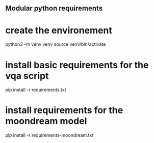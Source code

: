 ## Modular python requirements

# create the environement
python3 -m venv venv
source venv/bin/activate
# install basic requirements for the vqa script
pip install -r requirements.txt
# install requirements for the moondream model
pip install -r requirements-moondream.txt

